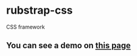 # rubstrap-css
CSS framework
## You can see a demo on <a href="rsginer.github.io/rubstrap-css/">this page</a>
